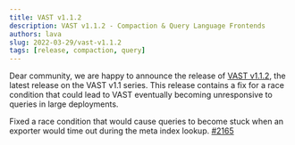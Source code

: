 ```yaml
---
title: VAST v1.1.2
description: VAST v1.1.2 - Compaction & Query Language Frontends
authors: lava
slug: 2022-03-29/vast-v1.1.2
tags: [release, compaction, query]
---
```


Dear community, we are happy to announce the release of [VAST
v1.1.2](https://github.com/tenzir/vast/releases/tag/v1.1.2), the latest release
on the VAST v1.1 series. This release contains a fix for a race condition that
could lead to VAST eventually becoming unresponsive to queries in large
deployments.

<!--truncate-->

Fixed a race condition that would cause queries to become stuck when an exporter
would time out during the meta index lookup.
[#2165](https://github.com/tenzir/vast/pull/2165)
